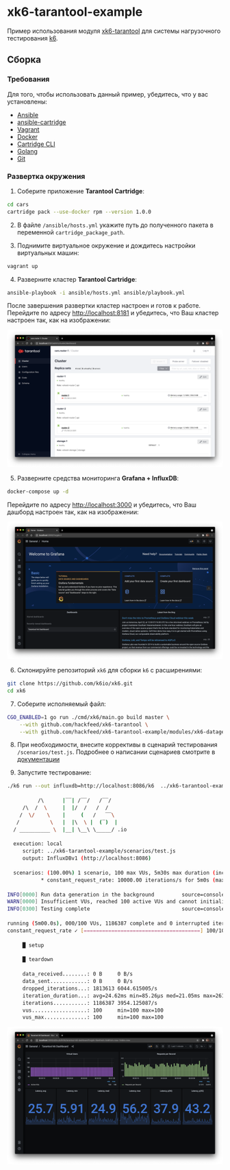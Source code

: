 # xk6-tarantool-example

Пример использования модуля [xk6-tarantool](https://github.com/hackfeed/xk6-tarantool) для системы 
нагрузочного тестирования [k6](https://k6.io).

## Сборка

### Требования

Для того, чтобы использовать данный пример, убедитесь, что у вас установлены:

* [Ansible](https://ansible.com)
* [ansible-cartridge](https://github.com/tarantool/ansible-cartridge)
* [Vagrant](https://vagrantup.com)
* [Docker](https://docker.com)
* [Cartridge CLI](https://github.com/tarantool/cartridge-cli)
* [Golang](https://golang.org)
* [Git](https://git-scm.com)

### Развертка окружения

1. Соберите приложение **Tarantool Cartridge**:

```bash
cd cars
cartridge pack --use-docker rpm --version 1.0.0
```

2. В файле `/ansible/hosts.yml` укажите путь до полученного пакета в переменной `cartridge_package_path`.

3. Поднимите виртуальное окружение и дождитесь настройки виртуальных машин:

```bash
vagrant up
```

4. Разверните кластер **Tarantool Cartridge**:

```bash
ansible-playbook -i ansible/hosts.yml ansible/playbook.yml
```

После завершения развертки кластер настроен и готов к работе. Перейдите по адресу [http://localhost:8181](http://localhost:8181) 
и убедитесь, что Ваш кластер настроен так, как на изображении:

![](/images/cluster.png)

5. Разверните средства мониторинга **Grafana + InfluxDB**:

```bash
docker-compose up -d
```

Перейдите по адресу [http://localhost:3000](http://localhost:3000) 
и убедитесь, что Ваш дашборд настроен так, как на изображении:

![](/images/grafana.png)

6. Склонируйте репозиторий `xk6` для сборки `k6` с расширениями:

```bash
git clone https://github.com/k6io/xk6.git
cd xk6
```

7. Соберите исполняемый файл:

```bash
CGO_ENABLED=1 go run ./cmd/xk6/main.go build master \
    --with github.com/hackfeed/xk6-tarantool \
    --with github.com/hackfeed/xk6-tarantool-example/modules/xk6-datagen=$(pwd)/../xk6-tarantool-example/modules/xk6-datagen
```

8. При необходимости, внесите коррективы в сценарий тестирования `/scenarios/test.js`. Подробнее о написании сценариев смотрите в [документации](https://k6.io/docs/using-k6/)

9. Запустите тестирование:

```bash
./k6 run --out influxdb=http://localhost:8086/k6  ../xk6-tarantool-example/scenarios/test.js

          /\      |‾‾| /‾‾/   /‾‾/   
     /\  /  \     |  |/  /   /  /    
    /  \/    \    |     (   /   ‾‾\  
   /          \   |  |\  \ |  (‾)  | 
  / __________ \  |__| \__\ \_____/ .io

  execution: local
     script: ../xk6-tarantool-example/scenarios/test.js
     output: InfluxDBv1 (http://localhost:8086)

  scenarios: (100.00%) 1 scenario, 100 max VUs, 5m30s max duration (incl. graceful stop):
           * constant_request_rate: 10000.00 iterations/s for 5m0s (maxVUs: 100, gracefulStop: 30s)

INFO[0000] Run data generation in the background         source=console
WARN[0000] Insufficient VUs, reached 100 active VUs and cannot initialize more  executor=constant-arrival-rate scenario=constant_request_rate
INFO[0300] Testing complete                              source=console

running (5m00.0s), 000/100 VUs, 1186387 complete and 0 interrupted iterations
constant_request_rate ✓ [======================================] 100/100 VUs  5m0s  10000 iters/s

     █ setup

     █ teardown

     data_received........: 0 B     0 B/s
     data_sent............: 0 B     0 B/s
     dropped_iterations...: 1813613 6044.615005/s
     iteration_duration...: avg=24.62ms min=85.26µs med=21.05ms max=261.08ms p(90)=38.32ms p(95)=48.29ms
     iterations...........: 1186387 3954.125087/s
     vus..................: 100     min=100 max=100
     vus_max..............: 100     min=100 max=100

```

![](images/dashboard.png)